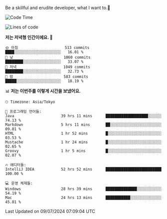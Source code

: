 Be a skillful and erudite developer, what I want to.👶

<!--START_SECTION:waka-->
![Code Time](http://img.shields.io/badge/Code%20Time-1%2C036%20hrs%2028%20mins-blue)

![Lines of code](https://img.shields.io/badge/%EC%A0%80%EB%8A%94%20%EC%97%AC%ED%83%9C%EA%B9%8C%EC%A7%80%20-2.6%20million%20%EC%A4%84%EC%9D%98%20%EC%BD%94%EB%93%9C%EB%A5%BC%20%EC%9E%91%EC%84%B1%ED%96%88%EC%96%B4%EC%9A%94.-blue)

**저는 저녁형 인간이에요. 🦉** 

```text
🌞 아침                     513 commits         ████░░░░░░░░░░░░░░░░░░░░░   16.01 % 
🌆 낮　                     1060 commits        ████████░░░░░░░░░░░░░░░░░   33.07 % 
🌃 저녁                     1049 commits        ████████░░░░░░░░░░░░░░░░░   32.73 % 
🌙 밤　                     583 commits         █████░░░░░░░░░░░░░░░░░░░░   18.19 % 
```


📊 **저는 이번주를 이렇게 시간을 보냈어요.** 

```text
🕑︎ Timezone: Asia/Tokyo

💬 프로그래밍 언어들: 
Java                     39 hrs 11 mins      ███████████████████░░░░░░   74.13 % 
Markdown                 5 hrs 11 mins       ██░░░░░░░░░░░░░░░░░░░░░░░   09.81 % 
HTML                     1 hr 52 mins        █░░░░░░░░░░░░░░░░░░░░░░░░   03.53 % 
Mustache                 1 hr 24 mins        █░░░░░░░░░░░░░░░░░░░░░░░░   02.65 % 
Groovy                   1 hr 5 mins         █░░░░░░░░░░░░░░░░░░░░░░░░   02.07 % 

🔥 에디터들: 
IntelliJ IDEA            52 hrs 52 mins      █████████████████████████   100.00 % 

💻 운영 체제들: 
Windows                  28 hrs 39 mins      ██████████████░░░░░░░░░░░   54.19 % 
Mac                      24 hrs 13 mins      ███████████░░░░░░░░░░░░░░   45.81 % 
```


 Last Updated on 09/07/2024 07:09:04 UTC
<!--END_SECTION:waka-->
